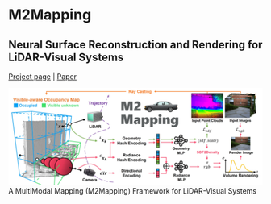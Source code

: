 # M2Mapping

## Neural Surface Reconstruction and Rendering for LiDAR-Visual Systems

[Project page](https://jianhengliu.github.io/Projects/M2Mapping/) | [Paper](https://arxiv.org/pdf/2403.17888)

![alt text](pics/pipeline_h.jpg)
A MultiModal Mapping (M2Mapping) Framework for LiDAR-Visual Systems